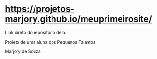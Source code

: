 # https://projetos-marjory.github.io/meuprimeirosite/

Link direto do repositório dela.

Projeto de uma aluna dos Pequenos Talentos

Marjory de Souza
